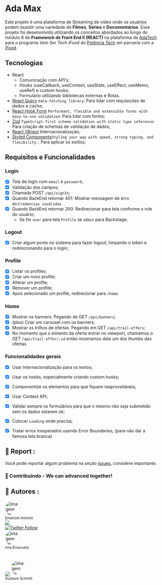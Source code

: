 # Ada Max

Este projeto é uma plataforma de Streaming de vídeo onde os usuários podem assistir uma variedade de **Filmes**, **Séries** e **Documentários**. Esse projeto foi desenvolvido utilizando os conceitos abordados ao longo do módulo 6 de **Framework de Front End II (REACT)** na plataforma da [AdaTech](https://ada.tech/) para o programa _Vem Ser Tech iFood_ do [Potência Tech](https://potenciatech.com.br/) em parceria com a [iFood](https://www.ifood.com.br/).

## Tecnologias

- React
  - Comunicação com API's;
  - Hooks (useCallback, useContext, useState, useEffect, useMemo, useRef) e custom hooks;
  - Formulário utilizando bibliotecas externas e Rotas.
- [React Query](https://tanstack.com/query/v3/docs/framework/react/overview) `data-fetching library`: Para lidar com requisições de dados e cache;
- [React Hook Form](https://react-hook-form.com/) `Performant, flexible and extensible forms with easy-to-use validation`: Para lidar com forms;
- [Zod](https://zod.dev/) `TypeScript-first schema validation with static type inference`: Para criação de schemas de validação de dados;
- [React i18next](https://react.i18next.com/guides/quick-start) Internacionalização;
- [Styled Components](https://styled-components.com/)`Styling your way with speed, strong typing, and flexibility.`: Para aplicar os estilos;

## Requisitos e Funcionalidades

### Login

- [x] Tela de login com `email` e `password`;
- [x] Validação dos campos;
- [x] Chamada POST `/api/signIn`;
- [x] Quando BackEnd retornar 401: Mostrar mensagem de erro ex:`Credencias inválidas`
- [x] Quando BackEnd retornar 200: Redirecionar para tela conforme o role do usuário;
  - Se for `user` para tela `Profile` se `admin` para Backstage;

### Logout

- [x] Criar algum ponto no sistema para fazer logout, limpando o token e redirecionando para o login;

### Profile

- [x] Listar os profiles;
- [x] Criar um novo profile;
- [x] Alterar um profile;
- [x] Remover um profile;
- [x] Apos selecionado um profile, redirecionar para `/home`

### Home

- [x] Mostrar os banners. Pegando de GET `/api/banners`;
- [x] (plus) Criar um carousel com os banners;
- [x] Mostrar os trilhos de ofertas. Pegando em GET `/api/trail-offers`;
- [x] No momento que o elmento da oferta entrar no viewport, chamamos o GET `/api/trail-offer/:id` então mostramos data um dos thumbs das ofertas

### Funcionalidades gerais

- [x] Usar Internacionalização para os textos;
- [x] Usar os hooks, especialmente criando custom hooks;
- [x] Componentize os elementos para que fiquem reaproveitáveis;
- [x] Usar Context API;
- [x] Validar sempre os formulários para que o mesmo não seja submetido sem os dados estarem ok;
- [x] Colocar `Loading` onde precisa;
- [x] Tratar erros inesperados usando Error Boundaries; (para não dar a famosa tela branca)


## 📑 Report :

Você pode reportar algum problema na seção <a href="https://github.com/emanoelantonio/ada-max/issues">Issues</a>, considere importante.

### 🤝 Contribuindo - We can advanced together!

## 🧠 Autores :
 <img style="border-radius: 50%;" src="https://avatars2.githubusercontent.com/u/60781248?s=460&u=43dbba3483d275c3d8964df24a8f5139f53dc282&v=4" width="50px;" alt="imagem de perfil do autor"/></br><sub>Emanoel Antonio</sub></br>
 <a href="https://www.linkedin.com/in/emanoel-antonio/"><img align="center" src="https://img.shields.io/static/v1?label=&message=Linkedin&color=3D008A&style=for-the-badge&logo=linkedin"/></a></br>
 [![Twitter Follow](https://img.shields.io/twitter/follow/DevEmanoel?style=social)](https://twitter.com/DevEmanoel) <br>
<img style="border-radius: 50%;" src="https://avatars.githubusercontent.com/u/117774887?v=4" width="50px;" alt="imagem de perfil do autor"/></br><sub>Ana Emanuela</sub></br>
</br> 
 </br>
 <a href="https://www.linkedin.com/in/gustavoschmitt13/"><img align="center" src="https://img.shields.io/static/v1?label=&message=Linkedin&color=3D008A&style=for-the-badge&logo=linkedin"/></a>
 <img style="border-radius: 50%;" src="https://avatars.githubusercontent.com/u/86036030?s=400&u=264352b8ae079e44f1b120e6cf05d34a60775b7f&v=4" width="50px;" alt="imagem de perfil do autor"/></br><sub>Gustavo Schmitt</sub></br>
  </br>
<!-- | [<img src="https://avatars2.githubusercontent.com/u/60781248?s=460&u=43dbba3483d275c3d8964df24a8f5139f53dc282&v=4" width="50px;"/><br /><sub>Emanoel Antonio</sub>](https://www.linkedin.com/in/emanoel-antonio/) | [<img style="border-radius: 50%;" src="https://avatars.githubusercontent.com/u/117774887?v=4" width="50px;" alt="imagem de perfil do autor"/><br /><sub>Ana Emanuela</sub>](https://www.linkedin.com/in/link-do-autor/) |
| :---: | :---: |
| [![Twitter Follow](https://img.shields.io/twitter/follow/DevEmanoel?style=social)](https://twitter.com/DevEmanoel) | [![Twitter Follow](https://img.shields.io/twitter/follow/nome-do-autor?style=social)](https://twitter.com/nome-do-autor) | -->

